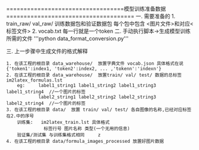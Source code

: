 ==================================模型训练准备数据=====================================
一. 需要准备的
    1. train_raw/  val_raw/  训练数据包和验证数据包 每个包中包含 <图片文件>和对应<标签文件>
    2. vocab.txt   每一行就是一个token
二. 手动执行脚本->生成模型训练所需的文件
    '''python data_format_conversion.py'''


三. 上一步骤中生成文件的格式解释

    1. 在该工程的根目录 data_warehouse/  放置字典文件 vocab.json 具体格式在说{'token1':index1, 'token2':index2, ... ,'tokenn':'indexn'}
    2. 在该工程的根目录 data_warehouse/  放置train/ val/ test/ 数据的总标签  im2latex_formulas.lst
        eg:     label1_string1 label1_string2 label1_string3 label1_string4  //一个图片的标签
                label2_string1 label2_string2 label2_string3 label2_string4  //一个图片的标签
    3. 在该工程的根目录 data/  放置 train/ val/ test/ 各自图像的名称,已经对应标签在2.中的序号
        训练集:   im2latex_train.lst 具体格式
                  标签行号 图片名称 类型(一个无用的信息)
        验证集/测试集 与训练集格式相同     z
    4. 在该工程的根目录 data/formula_images_processed 放置好图片数据




			


